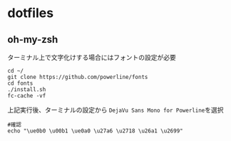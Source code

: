 # dotfiles
## oh-my-zsh
ターミナル上で文字化けする場合にはフォントの設定が必要

```
cd ~/
git clone https://github.com/powerline/fonts
cd fonts
./install.sh
fc-cache -vf
```
上記実行後、ターミナルの設定から `DejaVu Sans Mono for Powerline`を選択

```
#確認
echo "\ue0b0 \u00b1 \ue0a0 \u27a6 \u2718 \u26a1 \u2699"
```
